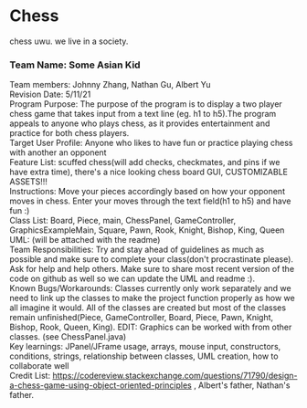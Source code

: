 # Chess
chess uwu.
we live in a society.

### Team Name: Some Asian Kid
Team members: Johnny Zhang, Nathan Gu, Albert Yu\
Revision Date: 5/11/21\
Program Purpose: The purpose of the program is to display a two player chess game that takes input from a text line (eg. h1 to h5).The program appeals to anyone who plays chess, as it provides entertainment and practice for both chess players. \
Target User Profile: Anyone who likes to have fun or practice playing chess with another an opponent\
Feature List: scuffed chess(will add checks, checkmates, and pins if we have extra time), there's a nice looking chess board GUI, CUSTOMIZABLE ASSETS!!!\
Instructions: Move your pieces accordingly based on how your opponent moves in chess. Enter your moves through the text field(h1 to h5) and have fun :)\
Class List: Board, Piece, main, ChessPanel, GameController, GraphicsExampleMain, Square, Pawn, Rook, Knight, Bishop, King, Queen\
UML: (will be attached with the readme)\
Team Responsibilities: Try and stay ahead of guidelines as much as possible and make sure to complete your class(don't procrastinate please). Ask for help and help others. Make sure to share most recent version of the code on github as well so we can update the UML and readme :). \
Known Bugs/Workarounds: Classes currently only work separately and we need to link up the classes to make the project function properly as how we all imagine it would. All of the classes are created but most of the classes remain unfinished(Piece, GameController, Board, Piece, Pawn, Knight, Bishop, Rook, Queen, King). EDIT: Graphics can be worked with from other classes. (see ChessPanel.java)\
Key learnings: JPanel/JFrame usage, arrays, mouse input, constructors, conditions, strings, relationship between classes, UML creation, how to collaborate well \
Credit List: https://codereview.stackexchange.com/questions/71790/design-a-chess-game-using-object-oriented-principles , Albert's father, Nathan's father.
